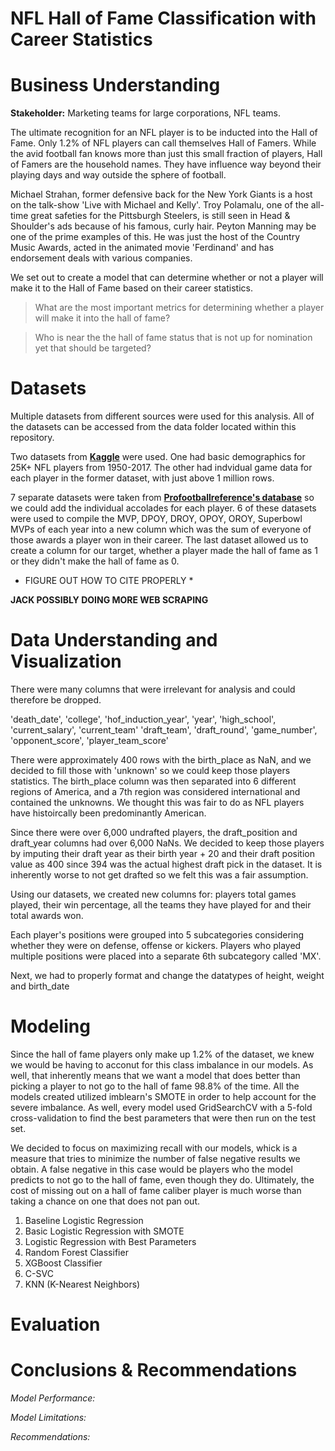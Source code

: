 # NFL Hall of Fame Classification with Career Statistics


# Business Understanding

**Stakeholder:** Marketing teams for large corporations, NFL teams.

The ultimate recognition for an NFL player is to be inducted into the Hall of Fame. Only 1.2% of NFL players can call themselves Hall of Famers. While the avid football fan knows more than just this small fraction of players, Hall of Famers are the household names. They have influence way beyond their playing days and way outside the sphere of football.

Michael Strahan, former defensive back for the New York Giants is a host on the talk-show 'Live with Michael and Kelly'. Troy Polamalu, one of the all-time great safeties for the Pittsburgh Steelers, is still seen in Head & Shoulder's ads because of his famous, curly hair. Peyton Manning may be one of the prime examples of this. He was just the host of the Country Music Awards, acted in the animated movie 'Ferdinand' and has endorsement deals with various companies. 


We set out to create a model that can determine whether or not a player will make it to the Hall of Fame based on their career statistics.

> What are the most important metrics for determining whether a player will make it into the hall of fame?
    
> Who is near the the hall of fame status that is not up for nomination yet that should be targeted?

# Datasets

Multiple datasets from different sources were used for this analysis. All of the datasets can be accessed from the data folder located within this repository.

Two datasets from __[Kaggle](https://www.kaggle.com/datasets/zynicide/nfl-football-player-stats)__ were used. One had basic demographics for 25K+ NFL players from 1950-2017. The other had indvidual game data for each player in the former dataset, with just above 1 million rows. 

7 separate datasets were taken from __[Profootballreference's database](https://www.pro-football-reference.com/)__ so we could add the individual accolades for each player. 6 of these datasets were used to compile the MVP, DPOY, DROY, OPOY, OROY, Superbowl MVPs of each year into a new column which was the sum of everyone of those awards a player won in their career. The last dataset allowed us to create a column for our target, whether a player made the hall of fame as 1 or they didn't make the hall of fame as 0. 

* FIGURE OUT HOW TO CITE PROPERLY *

**JACK POSSIBLY DOING MORE WEB SCRAPING**

# Data Understanding and Visualization

There were many columns that were irrelevant for analysis and could therefore be dropped. 

'death_date', 'college', 'hof_induction_year', 'year', 'high_school', 'current_salary', 'current_team' 'draft_team', 'draft_round', 'game_number', 'opponent_score', 'player_team_score'

There were approximately 400 rows with the birth_place as NaN, and we decided to fill those with 'unknown' so we could keep those players statistics. The birth_place column was then separated into 6 different regions of America, and a 7th region was considered international and contained the unknowns. We thought this was fair to do as NFL players have histoircally been predominantly American. 

Since there were over 6,000 undrafted players, the draft_position and draft_year columns had over 6,000 NaNs. We decided to keep those players by imputing their draft year as their birth year + 20 and their draft position value as 400 since 394 was the actual highest draft pick in the dataset. It is inherently worse to not get drafted so we felt this was a fair assumption.

Using our datasets, we created new columns for: players total games played, their win percentage, all the teams they have played for and their total awards won.

Each player's positions were grouped into 5 subcategories considering whether they were on defense, offense or kickers. Players who played multiple positions were placed into a separate 6th subcategory called 'MX'.  

Next, we had to properly format and change the datatypes of height, weight and birth_date


# Modeling

Since the hall of fame players only make up 1.2% of the dataset, we knew we would be having to acconut for this class imbalance in our models. As well, that inherently means that we want a model that does better than picking a player to not go to the hall of fame 98.8% of the time. All the models created utilized imblearn's SMOTE in order to help account for the severe imbalance. As well, every model used GridSearchCV with a 5-fold cross-validation to find the best parameters that were then run on the test set.

We decided to focus on maximizing recall with our models, whick is a measure that tries to minimize the number of false negative results we obtain. A false negative in this case would be players who the model predicts to not go to the hall of fame, even though they do. Ultimately, the cost of missing out on a hall of fame caliber player is much worse than taking a chance on one that does not pan out. 

1. Baseline Logistic Regression
2. Basic Logistic Regression with SMOTE
3. Logistic Regression with Best Parameters
4. Random Forest Classifier
5. XGBoost Classifier
6. C-SVC
7. KNN (K-Nearest Neighbors)

# Evaluation


# Conclusions & Recommendations

*Model Performance:*

*Model Limitations:*

*Recommendations:*

